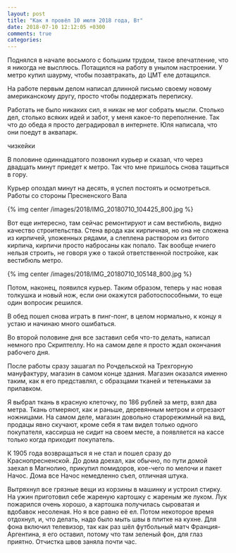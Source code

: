 ```yaml
---
layout: post
title: "Как я провёл 10 июля 2018 года, Вт"
date: 2018-07-10 12:12:05 +0300
comments: true
categories: 
---
```

Поднялся в начале восьмого с большим трудом, такое впечатление, что я никогда не высплюсь. Потащился на работу в унылом настроении. У метро купил шаурму, чтобы позавтракать, до ЦМТ еле дотащился.

На работе первым делом написал длинной письмо своему новому американскому другу, просто чтобы поддержать переписку.

Работать не было никаких сил, я никак не мог собрать мысли. Столько дел, столько всяких идей и забот, у меня какое-то переполнение. Так что до обеда я просто деградировал в интернете. Юля написала, что они поедут в аквапарк.



чизкейки


В половине одиннадцатого позвонил курьер и сказал, что через двадцать минут приедет к метро. Так что мне пришлось снова тащиться в гору.



Курьер опоздал минут на десять, я успел постоять и осмотреться. Работы со стороны Пресненского Вала

{% img center /images/2018/IMG_20180710_104425_800.jpg %}

Вот еще интересно, там сейчас ремонтируют и сам вестибюль, видно качество строительства. Стена врода как кирпичная, но она не сложена из кирпичей, уложенных рядами, а слеплена раствором из битого кирпича, кирпичи просто набросаны как попало. Так вообще нчиего нельзя строить, не говоря уже о такой ответственной постройке, как вестибюль метро.

{% img center /images/2018/IMG_20180710_105148_800.jpg %}

Потом, наконец, появился курьер. Таким образом, теперь у нас новая толкушка и новый нож, если они окажутся работоспособными, то еще один вопросик решился.

В обед пошел снова играть в пинг-понг, в целом нормально, к концу я устаю и начинаю много ошибаться.
 
Во второй половине дня все заставил себя что-то делать, написал немного про Скриптеллу. Но на самом деле я просто ждал окончания рабочего дня.

После работы сразу зашагал по Рочдельской на Трехгорную мануфактуру, магазин в самом конце здания. Магазин оказался именно таким, как я его представлял, с образцами тканей и тетеньками за прилавком. 

Я выбрал ткань в красную клеточку, по 186 рублей за метр, взял два метра. Ткань отмеряют, как и раньше, деревянным метром и отрезают ножницами. На самом деле, магазин довольно старорежимный на вид, продацы явно скучают, кроме себя я там видел только одного покупателя, кассирша не сидит на своем месте, а появляется на кассе только когда приходит покупатель.

К 1905 года возвращаться я не стал и пошел сразу до Краснопресненской. До дома доехал, как обычно, по пути домой заехал в Магнолию, прикупил помидоров, кое-чего по мелочи и пакет Начос. Дома все Начос немедленно съел, отличная штука.

Вытряхнул все грязные вещи из корзины в машинку и устроил стирку. На ужин приготовил себе жареную картошку с жареным же луком. Лук пожарился очень хорошо, а картошка получилась сыроватая и вдобавок несоленая. Но я все равно её ел. Потом некоторое время отдохнул, и, что делать, надо было мыть швы в плитке на кухне. Для фона включил телевизор, так как раз шёл футбольный матч Франция-Аргентина, я его оставил, потому что там зеленый фон, для глаз приятно. Отчистка швов заняла почти час.